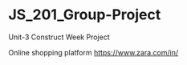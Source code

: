# JS_201_Group-Project
Unit-3 Construct Week Project

Online shopping platform https://www.zara.com/in/
